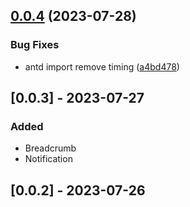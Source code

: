 

## [0.0.4](https://github.com/lili21/semi-codemod/compare/0.0.3...0.0.4) (2023-07-28)


### Bug Fixes

* antd import remove timing ([a4bd478](https://github.com/lili21/semi-codemod/commit/a4bd478f64865f2f9fb519d7b344bed6983a172a))


## [0.0.3] - 2023-07-27

### Added

- Breadcrumb
- Notification

## [0.0.2] - 2023-07-26
